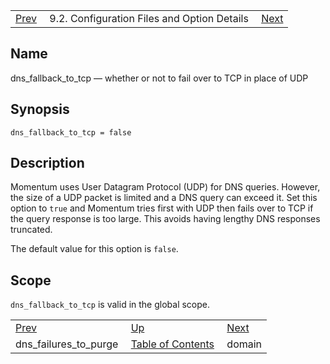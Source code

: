 |     |     |     |
| --- | --- | --- |
| [Prev](conf.ref.dns_failures_to_purge)  | 9.2. Configuration Files and Option Details |  [Next](conf.ref.domain.php) |

<a name="conf.ref.dns_fallback_to_tcp"></a>
## Name

dns_fallback_to_tcp — whether or not to fail over to TCP in place of UDP

## Synopsis

`dns_fallback_to_tcp = false`

<a name="idp9038944"></a>
## Description

Momentum uses User Datagram Protocol (UDP) for DNS queries. However, the size of a UDP packet is limited and a DNS query can exceed it. Set this option to `true` and Momentum tries first with UDP then fails over to TCP if the query response is too large. This avoids having lengthy DNS responses truncated.

The default value for this option is `false`.

<a name="idp9041808"></a>
## Scope

`dns_fallback_to_tcp` is valid in the global scope.

|     |     |     |
| --- | --- | --- |
| [Prev](conf.ref.dns_failures_to_purge)  | [Up](conf.ref.files.php) |  [Next](conf.ref.domain.php) |
| dns_failures_to_purge  | [Table of Contents](index) |  domain |

